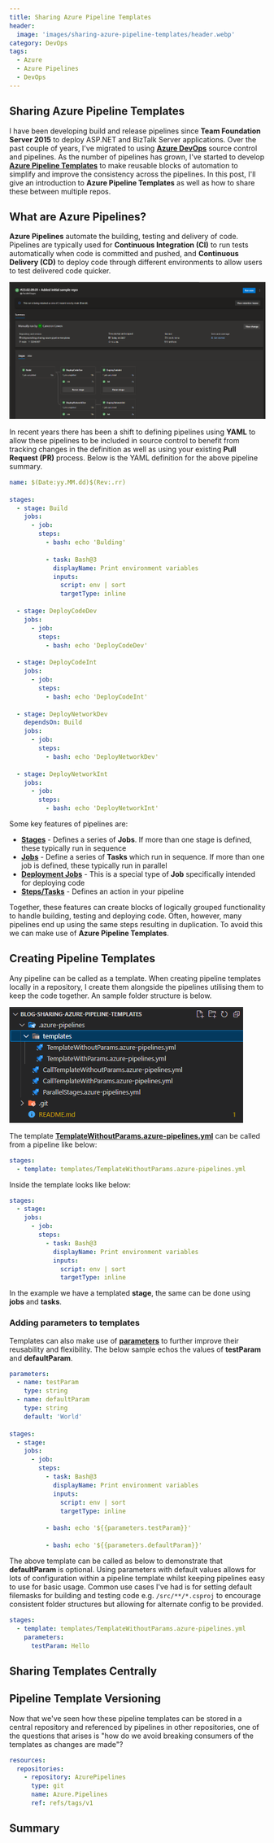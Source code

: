 ```yaml
---
title: Sharing Azure Pipeline Templates
header:
  image: 'images/sharing-azure-pipeline-templates/header.webp'
category: DevOps
tags:
  - Azure
  - Azure Pipelines
  - DevOps
---
```


## Sharing Azure Pipeline Templates

I have been developing build and release pipelines since **Team Foundation Server 2015** to deploy ASP.NET and BizTalk Server applications. Over the past couple of years, I've migrated to using **[Azure DevOps](https://learn.microsoft.com/en-us/azure/devops/user-guide/what-is-azure-devops?view=azure-devops)** source control and pipelines. As the number of pipelines has grown, I've started to develop **[Azure Pipeline Templates](https://learn.microsoft.com/en-us/azure/devops/pipelines/process/templates?view=azure-devops)** to make reusable blocks of automation to simplify and improve the consistency across the pipelines. In this post, I'll give an introduction to **Azure Pipeline Templates** as well as how to share these between multiple repos.

## What are Azure Pipelines?

**Azure Pipelines** automate the building, testing and delivery of code. Pipelines are typically used for **Continuous Integration (CI)** to run tests automatically when code is committed and pushed, and **Continuous Delivery (CD)** to deploy code through different environments to allow users to test delivered code quicker.

![image1](/images/sharing-azure-pipeline-templates/image1.png)

In recent years there has been a shift to defining pipelines using **YAML** to allow these pipelines to be included in source control to benefit from tracking changes in the definition as well as using your existing **Pull Request (PR)** process. Below is the YAML definition for the above pipeline summary.

<!-- {% raw %} -->
``` yaml
name: $(Date:yy.MM.dd)$(Rev:.rr)

stages:
  - stage: Build
    jobs:
      - job: 
        steps:
          - bash: echo 'Bulding'

          - task: Bash@3
            displayName: Print environment variables
            inputs:
              script: env | sort
              targetType: inline

  - stage: DeployCodeDev
    jobs:
      - job: 
        steps:
          - bash: echo 'DeployCodeDev'

  - stage: DeployCodeInt
    jobs:
      - job: 
        steps:
          - bash: echo 'DeployCodeInt'

  - stage: DeployNetworkDev
    dependsOn: Build
    jobs:
      - job: 
        steps:
          - bash: echo 'DeployNetworkDev'

  - stage: DeployNetworkInt
    jobs:
      - job: 
        steps:
          - bash: echo 'DeployNetworkInt'
```
<!-- {% endraw %} -->

Some key features of pipelines are:

- **[Stages](https://learn.microsoft.com/en-us/azure/devops/pipelines/get-started/key-pipelines-concepts?view=azure-devops#stage)** - Defines a series of **Jobs**. If more than one stage is defined, these typically run in sequence
- **[Jobs](https://learn.microsoft.com/en-us/azure/devops/pipelines/get-started/key-pipelines-concepts?view=azure-devops#job)** - Define a series of **Tasks** which run in sequence. If more than one job is defined, these typically run in parallel
- **[Deployment Jobs](https://learn.microsoft.com/en-us/azure/devops/pipelines/process/deployment-jobs?view=azure-devops)** - This is a special type of **Job** specifically intended for deploying code
- **[Steps/Tasks](https://learn.microsoft.com/en-us/azure/devops/pipelines/process/tasks?view=azure-devops)** - Defines an action in your pipeline

Together, these features can create blocks of logically grouped functionality to handle building, testing and deploying code. Often, however, many pipelines end up using the same steps resulting in duplication. To avoid this we can make use of **Azure Pipeline Templates**.

## Creating Pipeline Templates

Any pipeline can be called as a template. When creating pipeline templates locally in a repository, I create them alongside the pipelines utilising them to keep the code together. An sample folder structure is below.

![image2](/images/sharing-azure-pipeline-templates/image2.png)

The template **[TemplateWithoutParams.azure-pipelines.yml](https://github.com/milkyware/blog-sharing-azure-pipeline-templates/blob/52946497ccf23460f97e72ae9649f47bf011e412/.azure-pipelines/templates/TemplateWithoutParams.azure-pipelines.yml)** can be called from a pipeline like below:

``` yaml
stages:
  - template: templates/TemplateWithoutParams.azure-pipelines.yml
```

Inside the template looks like below:

``` yaml
stages:
  - stage:
    jobs:
      - job: 
        steps:
          - task: Bash@3
            displayName: Print environment variables
            inputs:
              script: env | sort
              targetType: inline
```

In the example we have a templated **stage**, the same can be done using **jobs** and **tasks**.

### Adding parameters to templates

Templates can also make use of **[parameters](https://learn.microsoft.com/en-us/azure/devops/pipelines/process/templates?view=azure-devops#parameters)** to further improve their reusability and flexibility. The below sample echos the values of **testParam** and **defaultParam**.

<!-- {% raw %} -->
``` yaml
parameters:
  - name: testParam
    type: string
  - name: defaultParam
    type: string
    default: 'World'

stages:
  - stage:
    jobs:
      - job: 
        steps:
          - task: Bash@3
            displayName: Print environment variables
            inputs:
              script: env | sort
              targetType: inline

          - bash: echo '${{parameters.testParam}}'

          - bash: echo '${{parameters.defaultParam}}'
```
<!-- {% endraw %} -->

The above template can be called as below to demonstrate that **defaultParam** is optional. Using parameters with default values allows for lots of configuration within a pipeline template whilst keeping pipelines easy to use for basic usage. Common use cases I've had is for setting default filemasks for building and testing code e.g. `/src/**/*.csproj` to encourage consistent folder structures but allowing for alternate config to be provided.

``` yaml
stages:
  - template: templates/TemplateWithoutParams.azure-pipelines.yml
    parameters:
      testParam: Hello
```

## Sharing Templates Centrally

## Pipeline Template Versioning

Now that we've seen how these pipeline templates can be stored in a central repository and referenced by pipelines in other repositories, one of the questions that arises is "how do we avoid breaking consumers of the templates as changes are made"?

``` yaml
resources:
  repositories:
    - repository: AzurePipelines
	  type: git
	  name: Azure.Pipelines
	  ref: refs/tags/v1
```

## Summary

